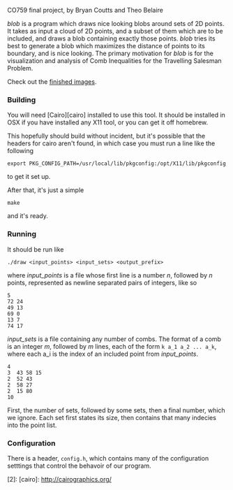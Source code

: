 CO759 final project, by Bryan Coutts and Theo Belaire

*blob* is a program which draws nice looking blobs around sets of 2D points. It
takes as input a cloud of 2D points, and a subset of them which are to be
included, and draws a blob containing exactly those points. *blob* tries its
best to generate a blob which maximizes the distance of points to its boundary,
and is nice looking. The primary motivation for *blob* is for the visualization
and analysis of Comb Inequalities for the Travelling Salesman Problem.

Check out the [finished images][1].


### Building
You will need [Cairo][cairo] installed to use this tool.
It should be installed in OSX if you have installed any X11 tool,
or you can get it off homebrew.


This hopefully should build without incident, but it's possible
that the headers for cairo aren't found, in which case you must run
a line like the following

    export PKG_CONFIG_PATH=/usr/local/lib/pkgconfig:/opt/X11/lib/pkgconfig

to get it set up.

After that, it's just a simple

    make

and it's ready.

### Running

It should be run like

    ./draw <input_points> <input_sets> <output_prefix>

where *input_points* is a file whose first line is a number *n*, followed by
*n* points, represented as newline separated pairs of integers, like so 

    5
    72 24
    49 13
    69 0
    13 7
    74 17

*input_sets* is a file containing any number of combs. The format of a comb is
an integer *m*, followed by *m* lines, each of the form `k a_1 a_2 ... a_k`,
where each a\_i is the index of an included point from *input_points*.

    4
    3  43 58 15
    2  52 43
    2  58 27
    2  15 80
    10

First, the number of sets, followed by some sets, then a final number, which
we ignore.
Each set first states its size, then contains that many indecies into the
point list.


### Configuration

There is a header, `config.h`, which contains many of the configuration
setttings that control the behavoir of our program.


[1]: http://csclub.uwaterloo.ca/~tbelaire/bico/gal/
[2]: 
[cairo]: http://cairographics.org/
